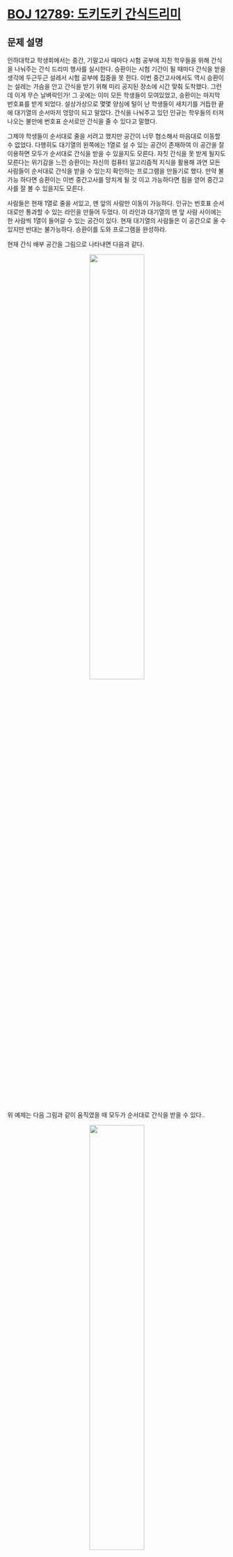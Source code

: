 # [BOJ 12789: 도키도키 간식드리미](https://www.acmicpc.net/problem/12789)

## 문제 설명

인하대학교 학생회에서는 중간, 기말고사 때마다 시험 공부에 지친 학우들을 위해 간식을 나눠주는 간식 드리미 행사를 실시한다. 승환이는 시험 기간이 될 때마다 간식을 받을 생각에 두근두근 설레서 시험 공부에 집중을 못 한다. 이번 중간고사에서도 역시 승환이는 설레는 가슴을 안고 간식을 받기 위해 미리 공지된 장소에 시간 맞춰 도착했다. 그런데 이게 무슨 날벼락인가! 그 곳에는 이미 모든 학생들이 모여있었고, 승환이는 마지막 번호표를 받게 되었다. 설상가상으로 몇몇 양심에 털이 난 학생들이 새치기를 거듭한 끝에 대기열의 순서마저 엉망이 되고 말았다. 간식을 나눠주고 있던 인규는 학우들의 터져 나오는 불만에 번호표 순서로만 간식을 줄 수 있다고 말했다.   

그제야 학생들이 순서대로 줄을 서려고 했지만 공간이 너무 협소해서 마음대로 이동할 수 없었다. 다행히도 대기열의 왼쪽에는 1열로 설 수 있는 공간이 존재하여 이 공간을 잘 이용하면 모두가 순서대로 간식을 받을 수 있을지도 모른다. 자칫 간식을 못 받게 될지도 모른다는 위기감을 느낀 승환이는 자신의 컴퓨터 알고리즘적 지식을 활용해 과연 모든 사람들이 순서대로 간식을 받을 수 있는지 확인하는 프로그램을 만들기로 했다. 만약 불가능 하다면 승환이는 이번 중간고사를 망치게 될 것 이고 가능하다면 힘을 얻어 중간고사를 잘 볼 수 있을지도 모른다.  

사람들은 현재 1열로 줄을 서있고, 맨 앞의 사람만 이동이 가능하다. 인규는 번호표 순서대로만 통과할 수 있는 라인을 만들어 두었다. 이 라인과 대기열의 맨 앞 사람 사이에는 한 사람씩 1열이 들어갈 수 있는 공간이 있다. 현재 대기열의 사람들은 이 공간으로 올 수 있지만 반대는 불가능하다. 승환이를 도와 프로그램을 완성하라.  

현재 간식 배부 공간을 그림으로 나타내면 다음과 같다.  

<p align="center">
  <img src="https://github.com/user-attachments/assets/f953104a-d96c-4c59-b0e7-ab20df782353" width="50%">
</p>

위 예제는 다음 그림과 같이 움직였을 때 모두가 순서대로 간식을 받을 수 있다..

<p align="center">
  <img src="https://github.com/user-attachments/assets/1d115c2c-5a93-48eb-ab50-e9a544325029" width="50%">
</p>


## 입력 

입력의 첫째 줄에는 현재 승환이의 앞에 서 있는 학생들의 수 N(1 ≤ N ≤ 1,000,자연수)이 주어진다.  

다음 줄에는 승환이 앞에 서있는 모든 학생들의 번호표(1,2,...,N) 순서가 앞에서부터 뒤 순서로 주어진다.  

## 출력

승환이가 무사히 간식을 받을 수 있으면 "Nice"(따옴표는 제외)를 출력하고 그렇지 않다면 "Sad"(따옴표는 제외)를 출력한다.

### 예제 입력 1

```
5
5 4 1 3 2
```

<br/>

### 예제 출력 1

```
Nice
```



---

<br/>
<br/>
<br/>
<br/>
<br/>
<br/>
<br/>
<br/>
<br/>
<br/>
<br/>
<br/>
<br/>
<br/>
<br/>
<br/>
<br/>
<br/>
<br/>
<br/>
<br/>
<br/>
<br/>

## ✅ Solution Code

```python3
import sys
from collections import deque

input = sys.stdin.readline

if __name__ == "__main__":
    
    N = int(input())
    
    queue = deque(map(int, input().split())) #1
    stack = [] #2
    check_num = 1 #3
    while queue:
        if queue[0] == check_num: #4
            queue.popleft()
            check_num += 1
        else: #5
            stack.append(queue.popleft())
        while stack and stack[-1] == check_num: #6
            stack.pop()
            check_num += 1
            
    print('Sad' if stack else 'Nice') #7
```  


## ✅ Discription

문제는 Stack, Queue의 자료구조를 적용하여 풀이하는 간단한 문제였습니다.  

* 학생들이 줄을 서 있는 장소 - FIFO가 가능한 구조 = Queue
* 학생들이 바로 들어갈 수 없어 대기하는 대기열 - FILO의 구조 = Stack

위의 두 구조에서, 학생이 빠져나갈 수 있는 방법은 Queue에 속해 있다가, 자신의 순서가 되면 나가는 방법 하나와  
대기열 (Stack)에 있다가 자기열에 속해 있을 때 나가는 방법 두가지 입니다.  따라서

* queue의 가장 왼쪽에서 타겟순서와 일치하면 빠져나갈 수 있고 stack의 top에서 타겟순서와 일치하면 빠져나갈 수 있습니다.  

---

> #### #1 deque를 사용해서 list를 queue 처럼 선언
* Python에서는 List로 Queue의 구현이 가능한데, Stack을 좀 더 편하게 Queue 처럼 다루게 해주는 Module이 존재합니다. (deque)  

<br/>

> #### #2 빈 Stack List 선언
* 대기열 구현을 위한 Stack을 생성합니다.

<br/>

> #### #3 start or check num을 지정, 1~ 순차적으로 들어가야 할 숫자를 초기 지정합니다.  
* 1~5까지 순차적으로 찾아야 하는 숫자를 결정합니다.

<br/>

> #### #4 QUEUE의 첫번째 인자 값을 비교해서, 바로 꺼낼지, Stack으로 넣을지 결정합니다.    
* while로 queue에 인자가 없을 경우 까지 계속해서 반복을 도는 와중, 인자 값에 대한 조건을 결정합니다.  

<br/>

> #### #5 Stack에 꺼낸 인자를 넣습니다.  
* queue의 0번 인덱스가 targer이 아니면 대기열로 보내는 로직을 구현합니다. 

<br/>

> #### #6 Queue 에서 꺼낸 인자 조건을 결정했으니, Stack에 있는 인자에 대한 While 조건을 추가합니다.  
* 이 후, 원래 대기열에 옮겨진 -1의 인자에 대한 조건을 추가합니다.  

<br/>

> #### #7 Stack에 인자 값이 있으면, 순차적인 값만 있었던 것이 아니니, 'SAD'를 출력, 아니면 'Nice'를 출력합니다.
